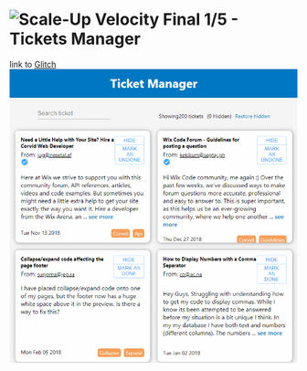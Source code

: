 # ![Scale-Up Velocity](./readme-files/logo-main.png)   Final 1/5 - Tickets Manager

link to [Glitch](https://glitch.com/~drormaman-glitch-ticket)
 ![hide](./readme-files/ticketManager.gif)

